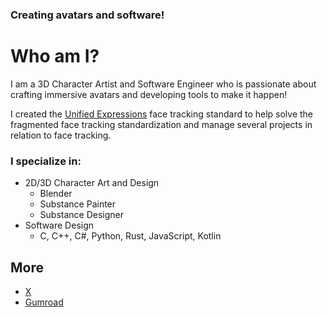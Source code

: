 ### Creating avatars and software!

# Who am I?
I am a 3D Character Artist and Software Engineer who is passionate about crafting immersive avatars and developing tools to make it happen!

I created the [Unified Expressions](https://docs.vrcft.io/docs/tutorial-avatars/tutorial-avatars-extras/unified-blendshapes) face tracking standard to help solve the fragmented face tracking standardization and manage several projects in relation to face tracking.

### I specialize in:
* 2D/3D Character Art and Design
  * Blender
  * Substance Painter
  * Substance Designer
* Software Design
  * C, C++, C#, Python, Rust, JavaScript, Kotlin
 
  

## More
* [X](x.com/azmidiVRC)
* [Gumroad](azmidi.gumroad.com)
